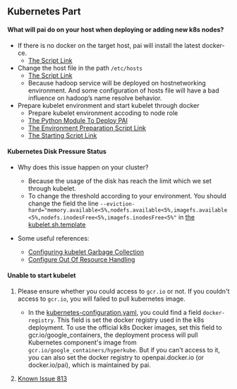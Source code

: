 ## Kubernetes Part

#### What will pai do on your host when deploying or adding new k8s nodes?

- If there is no docker on the target host, pai will install the latest docker-ce.
    - [The Script Link](../../k8sPaiLibrary/maintaintool/docker-ce-install.sh)
- Change the host file in the path ```/etc/hosts```
    - [The Script Link](../../k8sPaiLibrary/maintaintool/hosts-check.sh)
    - Because hadoop service will be deployed on hostnetworking environment. And some configuration of hosts file will have a bad influence on hadoop’s name resolve behavior.
- Prepare kubelet environment and start kubelet through docker
    - Prepare kubelet environment accoding to node role
    - [The Python Module To Deploy PAI](../../k8sPaiLibrary/lib/deploy.py)
    - [The Environment Preparation Script Link](../../k8sPaiLibrary/maintaintool/kubelet-start.sh)
    - [The Starting Script Link](../../k8sPaiLibrary/template/kubelet.sh.template)

#### Kubernetes Disk Pressure Status

- Why does this issue happen on your cluster?
    - Because the usage of the disk has reach the limit which we set through kubelet.
    - To change the threshold according to your environment. You should change the field the line ```--eviction-hard="memory.available<5%,nodefs.available<5%,imagefs.available<5%,nodefs.inodesFree<5%,imagefs.inodesFree<5%"``` in [the kubelet.sh.template](../../k8sPaiLibrary/template/kubelet.sh.template)


- Some useful references:
    - [Configuring kubelet Garbage Collection](https://kubernetes.io/docs/concepts/cluster-administration/kubelet-garbage-collection/)
    - [Configure Out Of Resource Handling](https://kubernetes.io/docs/tasks/administer-cluster/out-of-resource/)


#### Unable to start kubelet

1) Please ensure whether you could access to ```gcr.io``` or not. If you couldn't access to ```gcr.io```, you will failed to pull kubernetes image.
    - In the [kubernetes-configuration.yaml](../../../cluster-configuration/kubernetes-configuration.yaml), you could find a field ```docker-registry```. This field is set the docker registry used in the k8s deployment. To use the official k8s Docker images, set this field to gcr.io/google_containers, the deployment process will pull Kubernetes component's image from ```gcr.io/google_containers/hyperkube```. But if you can't access to it, you can also set the docker registry to openpai.docker.io (or docker.io/pai), which is maintained by pai.

2) [ Known Issue 813](https://github.com/Microsoft/pai/issues/813)

